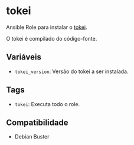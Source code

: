 # tokei

Ansible Role para instalar o [tokei](https://github.com/XAMPPRocky/tokei).

O tokei é compilado do código-fonte.

## Variáveis

- `tokei_version`: Versão do tokei a ser instalada.

## Tags

- `tokei`: Executa todo o role.

## Compatibilidade

- Debian Buster
